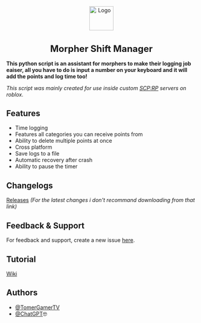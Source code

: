 <div align="center">
    <img src="https://img.icons8.com/external-anggara-glyph-anggara-putra/64/1A1A1A/external-application-ui-basic-anggara-glyph-anggara-putra.png" alt="Logo" width="64" height="64">
    <h1 style="font-size: 24px; font-weight: bold;">Morpher Shift Manager</h1>
</div>


[]()

**This python script is an assistant for morphers to make their logging job eaiser, all you have to do is input a number on your keyboard and it will add the points and log time too!**

_This script was mainly created for use inside custom [SCP:RP](https://roblox.com/games/5041144419) servers on roblox._



## Features

- Time logging
- Features all categories you can receive points from
- Ability to delete multiple points at once
- Cross platform
- Save logs to a file
- Automatic recovery after crash
- Ability to pause the timer

## Changelogs
[Releases](https://github.com/TomerGamerTV/Morpher-Shift-Manager/releases)
_(For the latest changes i don't recommand downloading from that link)_
## Feedback & Support 
For feedback and support, create a new issue [here](https://github.com/TomerGamerTV/Morpher-Shift-Manager/issues).  

## Tutorial  
[Wiki](https://github.com/TomerGamerTV/Morpher-Shift-Manager/wiki/Tutorial)  

## Authors  
- [@TomerGamerTV](https://github.com/TomerGamerTV)  
- [@ChatGPT](https://chatgpt.com/)🤓
